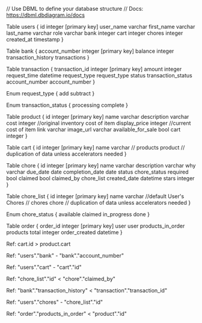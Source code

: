 // Use DBML to define your database structure
// Docs: https://dbml.dbdiagram.io/docs

Table users {
  id integer [primary key]
  user_name varchar
  first_name varchar
  last_name varchar
  role varchar
  bank integer
  cart integer
  chores integer
  created_at timestamp
}

Table bank {
  account_number integer [primary key]
  balance integer
  transaction_history transactions
}

Table transaction {
  transaction_id integer [primary key]
  amount integer
  request_time datetime
  request_type request_type
  status transaction_status
  account_number account_number
}

Enum request_type {
  add
  subtract
}

Enum transaction_status {
  processing
  complete
}

Table product {
  id integer [primary key]
  name varchar
  description varchar
  cost integer //original inventory cost of item
  display_price integer //current cost of item
  link varchar
  image_url varchar
  available_for_sale bool
  cart integer
}

Table cart {
  id integer [primary key]
  name varchar
  // products product // duplication of data unless accelerators needed
}

Table chore {
  id integer [primary key]
  name varchar
  description varchar
  why varchar
  due_date date
  completion_date date
  status chore_status
  required bool
  claimed bool
  claimed_by chore_list
  created_date datetime
  stars integer
}

Table chore_list {
  id integer [primary key]
  name varchar //default User's Chores
  // chores chore // duplication of data unless accelerators needed
}

Enum chore_status {
  available
  claimed
  in_progress
  done
}

Table order {
  order_id integer [primary key]
  user user
  products_in_order products
  total integer
  order_created datetime
}

Ref: cart.id > product.cart

Ref: "users"."bank" - "bank"."account_number"

Ref: "users"."cart" - "cart"."id"

Ref: "chore_list"."id" < "chore"."claimed_by"

Ref: "bank"."transaction_history" < "transaction"."transaction_id"

Ref: "users"."chores" - "chore_list"."id"

Ref: "order"."products_in_order" < "product"."id"
